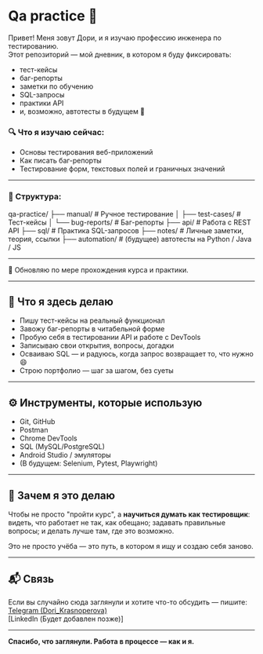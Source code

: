 # Qa practice 🚀

Привет! Меня зовут Дори, и я изучаю профессию инженера по тестированию.  
Этот репозиторий — мой дневник, в котором я буду фиксировать:

- тест-кейсы
- баг-репорты
- заметки по обучению
- SQL-запросы
- практики API
- и, возможно, автотесты в будущем 🤖

### 🔍 Что я изучаю сейчас:
- Основы тестирования веб-приложений
- Как писать баг-репорты
- Тестирование форм, текстовых полей и граничных значений

---

### 📁 Структура:

qa-practice/
├── manual/ # Ручное тестирование
│ ├── test-cases/ # Тест-кейсы
│ └── bug-reports/ # Баг-репорты
├── api/ # Работа с REST API
├── sql/ # Практика SQL-запросов
├── notes/ # Личные заметки, теория, ссылки
├── automation/ # (будущее) автотесты на Python / Java / JS

---

📌 Обновляю по мере прохождения курса и практики.

---

## 📌 Что я здесь делаю

- Пишу тест-кейсы на реальный функционал
- Завожу баг-репорты в читабельной форме
- Пробую себя в тестировании API и работе с DevTools
- Записываю свои открытия, вопросы, догадки
- Осваиваю SQL — и радуюсь, когда запрос возвращает то, что нужно 😄
- Строю портфолио — шаг за шагом, без суеты

---

## ⚙️ Инструменты, которые использую

- Git, GitHub
- Postman
- Chrome DevTools
- SQL (MySQL/PostgreSQL)
- Android Studio / эмуляторы
- (В будущем: Selenium, Pytest, Playwright)

---

## 🌿 Зачем я это делаю

Чтобы не просто "пройти курс", а **научиться думать как тестировщик**:  
видеть, что работает не так, как обещано; задавать правильные вопросы; и делать лучше там, где это возможно.

Это не просто учёба — это путь, в котором я ищу и создаю себя заново.

---

## 📬 Связь

Если вы случайно сюда заглянули и хотите что-то обсудить — пишите:  
[Telegram (Dori_Krasnoperova)](https://t.me/Dori_Krasnoperova)  
[LinkedIn (Будет добавлен позже)]

---

**Спасибо, что заглянули. Работа в процессе — как и я.**
